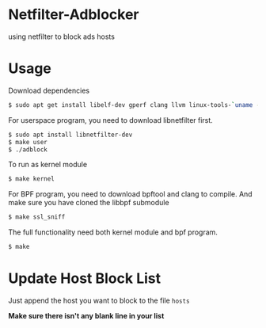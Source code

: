# Netfilter-Adblocker
using netfilter to block ads hosts

# Usage
Download dependencies
```sh
$ sudo apt get install libelf-dev gperf clang llvm linux-tools-`uname -r`
```


For userspace program, you need to download libnetfilter first.
```sh
$ sudo apt install libnetfilter-dev
$ make user
$ ./adblock
```

To run as kernel module
```sh
$ make kernel
```

For BPF program, you need to download bpftool and clang to compile.
And make sure you have cloned the libbpf submodule
```sh
$ make ssl_sniff
```

The full functionality need both kernel module and bpf program.
```sh
$ make
```

# Update Host Block List
Just append the host you want to block to the file `hosts`

**Make sure there isn't any blank line in your list**
